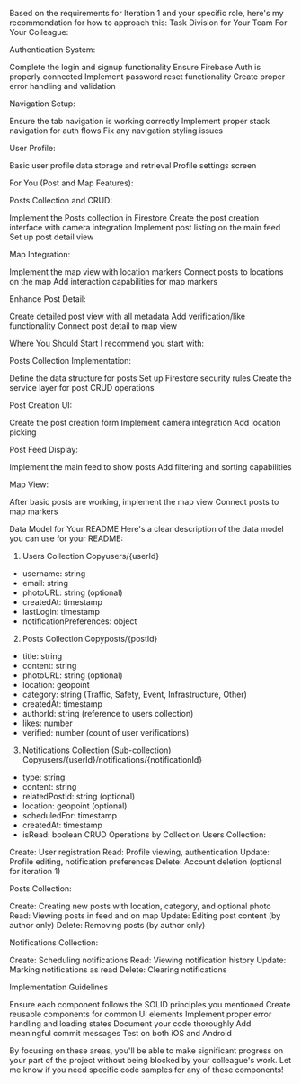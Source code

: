 Based on the requirements for Iteration 1 and your specific role, here's my recommendation for how to approach this:
Task Division for Your Team
For Your Colleague:

Authentication System:

Complete the login and signup functionality
Ensure Firebase Auth is properly connected
Implement password reset functionality
Create proper error handling and validation


Navigation Setup:

Ensure the tab navigation is working correctly
Implement proper stack navigation for auth flows
Fix any navigation styling issues


User Profile:

Basic user profile data storage and retrieval
Profile settings screen



For You (Post and Map Features):

Posts Collection and CRUD:

Implement the Posts collection in Firestore
Create the post creation interface with camera integration
Implement post listing on the main feed
Set up post detail view


Map Integration:

Implement the map view with location markers
Connect posts to locations on the map
Add interaction capabilities for map markers


Enhance Post Detail:

Create detailed post view with all metadata
Add verification/like functionality
Connect post detail to map view



Where You Should Start
I recommend you start with:

Posts Collection Implementation:

Define the data structure for posts
Set up Firestore security rules
Create the service layer for post CRUD operations


Post Creation UI:

Create the post creation form
Implement camera integration
Add location picking


Post Feed Display:

Implement the main feed to show posts
Add filtering and sorting capabilities


Map View:

After basic posts are working, implement the map view
Connect posts to map markers



Data Model for Your README
Here's a clear description of the data model you can use for your README:
1. Users Collection
Copyusers/{userId}
  - username: string
  - email: string
  - photoURL: string (optional)
  - createdAt: timestamp
  - lastLogin: timestamp
  - notificationPreferences: object
2. Posts Collection
Copyposts/{postId}
  - title: string
  - content: string
  - photoURL: string (optional)
  - location: geopoint
  - category: string (Traffic, Safety, Event, Infrastructure, Other)
  - createdAt: timestamp
  - authorId: string (reference to users collection)
  - likes: number
  - verified: number (count of user verifications)
3. Notifications Collection (Sub-collection)
Copyusers/{userId}/notifications/{notificationId}
  - type: string
  - content: string
  - relatedPostId: string (optional)
  - location: geopoint (optional)
  - scheduledFor: timestamp
  - createdAt: timestamp
  - isRead: boolean
CRUD Operations by Collection
Users Collection:

Create: User registration
Read: Profile viewing, authentication
Update: Profile editing, notification preferences
Delete: Account deletion (optional for iteration 1)

Posts Collection:

Create: Creating new posts with location, category, and optional photo
Read: Viewing posts in feed and on map
Update: Editing post content (by author only)
Delete: Removing posts (by author only)

Notifications Collection:

Create: Scheduling notifications
Read: Viewing notification history
Update: Marking notifications as read
Delete: Clearing notifications

Implementation Guidelines

Ensure each component follows the SOLID principles you mentioned
Create reusable components for common UI elements
Implement proper error handling and loading states
Document your code thoroughly
Add meaningful commit messages
Test on both iOS and Android

By focusing on these areas, you'll be able to make significant progress on your part of the project without being blocked by your colleague's work. Let me know if you need specific code samples for any of these components!